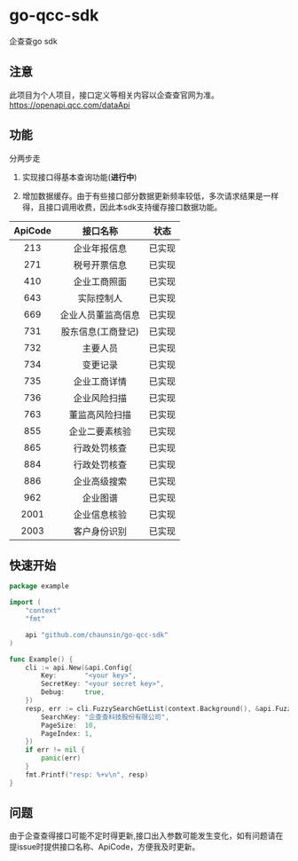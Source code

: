 # go-qcc-sdk

企查查go sdk

## 注意

此项目为个人项目，接口定义等相关内容以企查查官网为准。https://openapi.qcc.com/dataApi

## 功能

分两步走

1. 实现接口得基本查询功能(**进行中**)

2. 增加数据缓存。由于有些接口部分数据更新频率较低，多次请求结果是一样得，且接口调用收费，因此本sdk支持缓存接口数据功能。

| ApiCode |    接口名称    | 状态  |
|:-------:|:----------:|:---:|
|   213   |   企业年报信息   | 已实现 |
|   271   |   税号开票信息   | 已实现 |
|   410   |   企业工商照面   | 已实现 |
|   643   |   实际控制人    | 已实现 |
|   669   | 企业人员董监高信息  | 已实现 |
|   731   | 股东信息(工商登记) | 已实现 |
|   732   |    主要人员    | 已实现 |
|   734   |    变更记录    | 已实现 |
|   735   |   企业工商详情   | 已实现 |
|   736   |   企业风险扫描   | 已实现 |
|   763   |  董监高风险扫描   | 已实现 |
|   855   |  企业二要素核验   | 已实现 |
|   865   |   行政处罚核查   | 已实现 |
|   884   |   行政处罚核查   | 已实现 |
|   886   |   企业高级搜索   | 已实现 |
|   962   |    企业图谱    | 已实现 |
|  2001   |   企业信息核验   | 已实现 |
|  2003   |   客户身份识别   | 已实现 |

## 快速开始

```go
package example

import (
	"context"
	"fmt"

	api "github.com/chaunsin/go-qcc-sdk"
)

func Example() {
	cli := api.New(&api.Config{
		Key:       "<your key>",
		SecretKey: "<your secret key>",
		Debug:     true,
	})
	resp, err := cli.FuzzySearchGetList(context.Background(), &api.FuzzySearchGetListReq{
		SearchKey: "企查查科技股份有限公司",
		PageSize:  10,
		PageIndex: 1,
	})
	if err != nil {
		panic(err)
	}
	fmt.Printf("resp: %+v\n", resp)
}

```

## 问题

由于企查查得接口可能不定时得更新,接口出入参数可能发生变化，如有问题请在提issue时提供接口名称、ApiCode，方便我及时更新。